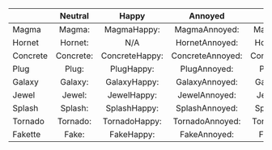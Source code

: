 |          |Neutral| Happy |Annoyed| Angry |Shocked|
|-------|:---:|:---:|:---:|:---:|:---:|
| Magma    |Magma:|MagmaHappy:|MagmaAnnoyed:|MagmaAngry:|MagmaShocked:|
| Hornet   |Hornet:|N/A|HornetAnnoyed:|HornetAngry:|HornetShocked:|
| Concrete |Concrete:|ConcreteHappy:|ConcreteAnnoyed:|ConcreteAngry:|ConcreteShocked:|
| Plug     |Plug:|PlugHappy:|PlugAnnoyed:|PlugAngry:|PlugShocked:|
| Galaxy   |Galaxy:|GalaxyHappy:|GalaxyAnnoyed:|GalaxyAngry:|GalaxyShocked:|
| Jewel    |Jewel:|JewelHappy:|JewelAnnoyed:|JewelAngry:|JewelShocked:|
| Splash   |Splash:|SplashHappy:|SplashAnnoyed:|SplashAngry:|SplashShocked:|
| Tornado  |Tornado:|TornadoHappy:|TornadoAnnoyed:|TornadoAngry:|TornadoShocked:|
| Fakette  |Fake:|FakeHappy:|FakeAnnoyed:|FakeAngry:|FakeShocked:|



<script src="assets/js/replacediv.js"></script>

<script>
var directory = "./assets/images/mugshots/";

//Instances of where a character has an image attached to their name. Along with bolding the name.

//Cyborg Resistance Members

var names = {concrete:"Concrete",
	magma:"Magma",
	hornet:"Hornet",
	galaxy:"Galaxy",
	plug:"Plug",
	tornado:"Tornado",
	fake:"Fake",
	jewel:"Jewel",
	splash:"Splash",
	narrator:"Narrator"
};

var emotes = {original:"",
	happy:"Happy",
	annoyed:"Annoyed",
	angry:"Angry",
	shocked:"Shocked",
	pissed:"Pissed",
	glare:"Glare",
	aloof:"Aloof",
	giddy:"Giddy",
	scared:"Scared",
	nani:"Nani",
	snicker:"Snicker",
};

//TODO: make it work with brackets and spaces between the name and emote
//Look at all name/emote combinations
for (var nameKey in names)
{
	for (var emoteKey in emotes)
	{
		var str = names[nameKey] + emotes[emoteKey] + ":";

		var find = new RegExp(str, "gi");
		var imagePath = directory + nameKey + emoteKey + ".png"; 

		replace = "<img src=" + imagePath + ">";

		//TODO: check and see if replace path exists, if not, bold name and continue, else...
		document.body.innerHTML = document.body.innerHTML.replace(find, replace);
	}
}</script>